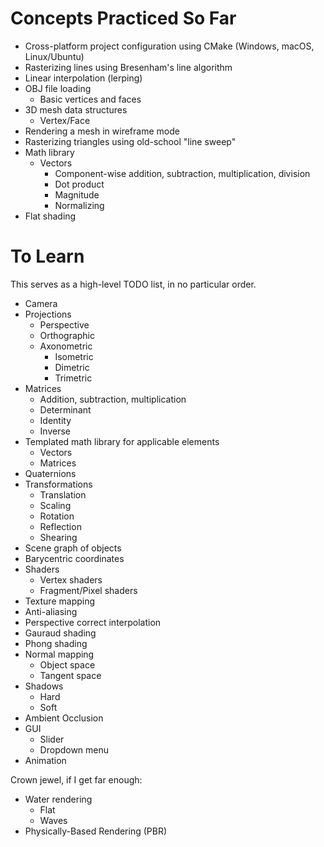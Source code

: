 # Concepts Practiced So Far

- Cross-platform project configuration using CMake (Windows, macOS, Linux/Ubuntu)
- Rasterizing lines using Bresenham's line algorithm
- Linear interpolation (lerping)
- OBJ file loading
   - Basic vertices and faces
- 3D mesh data structures
   - Vertex/Face
- Rendering a mesh in wireframe mode
- Rasterizing triangles using old-school "line sweep"
- Math library
   - Vectors
      - Component-wise addition, subtraction, multiplication, division
      - Dot product
      - Magnitude
      - Normalizing
- Flat shading

# To Learn

This serves as a high-level TODO list, in no particular order.

- Camera
- Projections
   - Perspective
   - Orthographic
   - Axonometric
      - Isometric
      - Dimetric
      - Trimetric
- Matrices
   - Addition, subtraction, multiplication
   - Determinant
   - Identity
   - Inverse
- Templated math library for applicable elements
   - Vectors
   - Matrices
- Quaternions
- Transformations
   - Translation
   - Scaling
   - Rotation
   - Reflection
   - Shearing
- Scene graph of objects
- Barycentric coordinates
- Shaders
   - Vertex shaders
   - Fragment/Pixel shaders
- Texture mapping
- Anti-aliasing
- Perspective correct interpolation
- Gauraud shading
- Phong shading
- Normal mapping
   - Object space
   - Tangent space
- Shadows
   - Hard
   - Soft
- Ambient Occlusion
- GUI
   - Slider
   - Dropdown menu
- Animation

Crown jewel, if I get far enough:
- Water rendering
   - Flat
   - Waves
- Physically-Based Rendering (PBR)